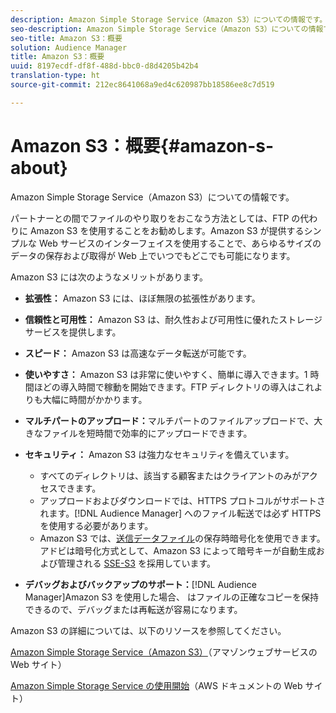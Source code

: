 ```yaml
---
description: Amazon Simple Storage Service（Amazon S3）についての情報です。
seo-description: Amazon Simple Storage Service（Amazon S3）についての情報です。
seo-title: Amazon S3：概要
solution: Audience Manager
title: Amazon S3：概要
uuid: 8197ecdf-df8f-488d-bbc0-d8d4205b42b4
translation-type: ht
source-git-commit: 212ec8641068a9ed4c620987bb18586ee8c7d519

---
```



# Amazon S3：概要{#amazon-s-about}

Amazon Simple Storage Service（Amazon S3）についての情報です。

パートナーとの間でファイルのやり取りをおこなう方法としては、FTP の代わりに Amazon S3 を使用することをお勧めします。Amazon S3 が提供するシンプルな Web サービスのインターフェイスを使用することで、あらゆるサイズのデータの保存および取得が Web 上でいつでもどこでも可能になります。

Amazon S3 には次のようなメリットがあります。

* **拡張性：** Amazon S3 には、ほぼ無限の拡張性があります。
* **信頼性と可用性：** Amazon S3 は、耐久性および可用性に優れたストレージサービスを提供します。
* **スピード：** Amazon S3 は高速なデータ転送が可能です。
* **使いやすさ：** Amazon S3 は非常に使いやすく、簡単に導入できます。1 時間ほどの導入時間で稼動を開始できます。FTP ディレクトリの導入はこれよりも大幅に時間がかかります。
* **マルチパートのアップロード：**&#x200B;マルチパートのファイルアップロードで、大きなファイルを短時間で効率的にアップロードできます。
* **セキュリティ：** Amazon S3 は強力なセキュリティを備えています。

   * すべてのディレクトリは、該当する顧客またはクライアントのみがアクセスできます。
   * アップロードおよびダウンロードでは、HTTPS プロトコルがサポートされます。[!DNL Audience Manager] へのファイル転送では必ず HTTPS を使用する必要があります。
   * Amazon S3 では、[送信データファイル](../integration/receiving-audience-data/batch-outbound-transfers/outbound-file-name-contents.md)の保存時暗号化を使用できます。アドビは暗号化方式として、Amazon S3 によって暗号キーが自動生成および管理される [SSE-S3](https://docs.aws.amazon.com/AmazonS3/latest/dev/serv-side-encryption.html) を採用しています。

* **デバッグおよびバックアップのサポート：**[!DNL Audience Manager]Amazon S3 を使用した場合、 はファイルの正確なコピーを保持できるので、デバッグまたは再転送が容易になります。

Amazon S3 の詳細については、以下のリソースを参照してください。

[Amazon Simple Storage Service（Amazon S3）](https://aws.amazon.com/s3/)（アマゾンウェブサービスの Web サイト）

[Amazon Simple Storage Service の使用開始](https://docs.aws.amazon.com/ja_jp/AmazonS3/latest/gsg/GetStartedWithS3.html)（AWS ドキュメントの Web サイト）
